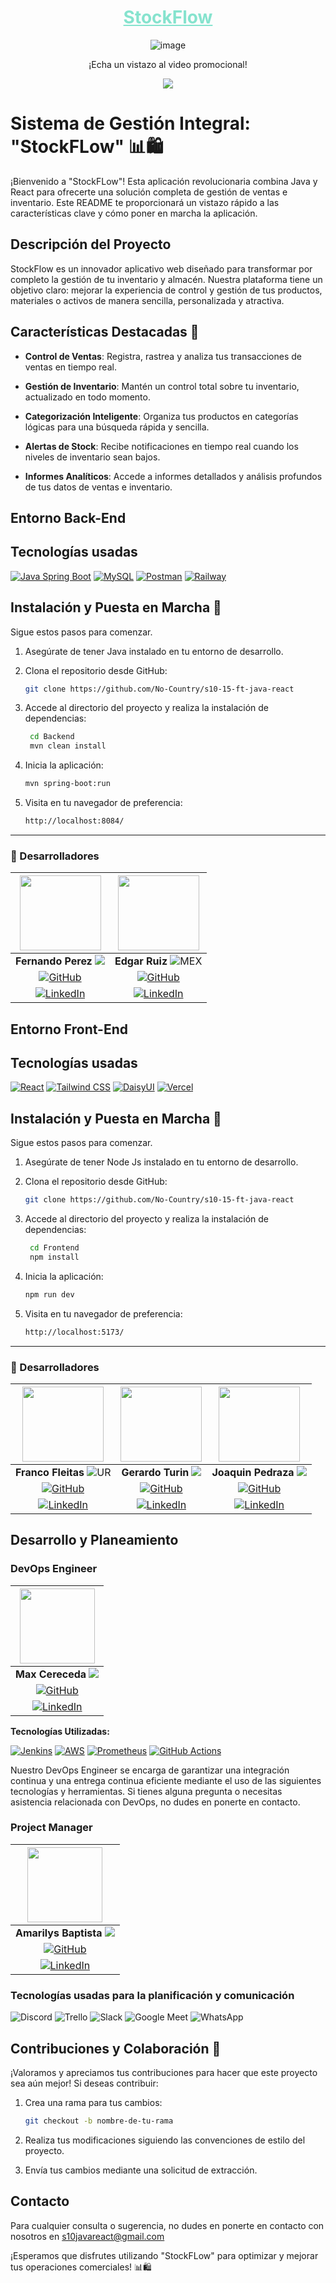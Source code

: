 <div align="center">
<h1>
<a href="" target="_blank" rel="noopener noreferrer" style="color: #86E3CE">StockFlow</a>
</h1>
   <img src="https://i.ibb.co/1Z57NtL/landing-Stock-Flow-1.webp" alt="image"/>
<p>
<p>¡Echa un vistazo al video promocional!</p>
<a href="https://www.youtube.com/watch?v=vJRWh_odeoY" target="_blank" rel="noopener noreferrer">
  <img src="https://img.shields.io/badge/Ver%20video-FF0000?style=for-the-badge&logo=YouTube&logoColor=fff"/>
</a>
</div>

# Sistema de Gestión Integral: "StockFLow" 📊🛍️

¡Bienvenido a "StockFLow"! Esta aplicación revolucionaria combina Java y React para ofrecerte una solución completa de gestión de ventas e inventario. Este README te proporcionará un vistazo rápido a las características clave y cómo poner en marcha la aplicación.

## Descripción del Proyecto

StockFlow es un innovador aplicativo web diseñado para transformar por completo la gestión de tu inventario y almacén. Nuestra plataforma tiene un objetivo claro: mejorar la experiencia de control y gestión de tus productos, materiales o activos de manera sencilla, personalizada y atractiva.

## Características Destacadas 🌟

- **Control de Ventas**: Registra, rastrea y analiza tus transacciones de ventas en tiempo real.

- **Gestión de Inventario**: Mantén un control total sobre tu inventario, actualizado en todo momento.

- **Categorización Inteligente**: Organiza tus productos en categorías lógicas para una búsqueda rápida y sencilla.

- **Alertas de Stock**: Recibe notificaciones en tiempo real cuando los niveles de inventario sean bajos.

- **Informes Analíticos**: Accede a informes detallados y análisis profundos de tus datos de ventas e inventario.

## Entorno Back-End
## Tecnologías usadas
[![Java Spring Boot](https://img.shields.io/badge/Java%20Spring%20Boot-2.5.4-6DB33F?style=for-the-badge&logo=spring&logoColor=white)](https://spring.io/projects/spring-boot) [![MySQL](https://img.shields.io/badge/MySQL-8.0-4479A1?style=for-the-badge&logo=mysql&logoColor=white)](https://www.mysql.com/) [![Postman](https://img.shields.io/badge/Postman-10.15-FF6C37?style=for-the-badge&logo=postman&logoColor=white)](https://www.postman.com/) [![Railway](https://img.shields.io/badge/Railway-Hosted-FF6C37?style=for-the-badge&logo=railway&logoColor=white)](https://railway.app/)



## Instalación y Puesta en Marcha 🚀

Sigue estos pasos para comenzar.

1. Asegúrate de tener Java instalado en tu entorno de desarrollo.

2. Clona el repositorio desde GitHub:

   ```bash
   git clone https://github.com/No-Country/s10-15-ft-java-react
   ```
3. Accede al directorio del proyecto y realiza la instalación de dependencias:

   ```bash
    cd Backend
    mvn clean install
    ```
4. Inicia la aplicación:

    ```bash
    mvn spring-boot:run
    ```
5. Visita en tu navegador de preferencia:
    ```bash
    http://localhost:8084/
    ```
<hr>

### 🤝 Desarrolladores

| <img src="https://ca.slack-edge.com/T032Y55Q6VC-U05L8NCT524-f0485deee09e-512" width="130" height="120"> | <img src="https://ca.slack-edge.com/T032Y55Q6VC-U05KG49084V-d67ea304173b-512" width="130" height="120"> |
|:-:|:-:|
| **Fernando Perez** <img src="https://i.ibb.co/Ln0vhg4/AR.png"> | **Edgar Ruiz** <img src="https://i.ibb.co/syCk2Fx/MEX.png" alt="MEX"/> |
| [![GitHub](https://img.shields.io/badge/GitHub-%23121011.svg?&style=for-the-badge&logo=github&logoColor=white)](https://github.com/bobony97) | [![GitHub](https://img.shields.io/badge/GitHub-%23121011.svg?&style=for-the-badge&logo=github&logoColor=white)](https://github.com/EdgarVRP) |
| [![LinkedIn](https://img.shields.io/badge/LinkedIn-%230077B5.svg?&style=for-the-badge&logo=linkedin&logoColor=white)](----) | [![LinkedIn](https://img.shields.io/badge/LinkedIn-%230077B5.svg?&style=for-the-badge&logo=linkedin&logoColor=white)](https://www.linkedin.com/in/edgarvrp/) |


## Entorno Front-End

## Tecnologías usadas
[![React](https://img.shields.io/badge/React-18-61DAFB?style=for-the-badge&logo=react&logoColor=white)](https://reactjs.org/) [![Tailwind CSS](https://img.shields.io/badge/Tailwind%20CSS-2.2.19-38B2AC?style=for-the-badge&logo=tailwind-css&logoColor=white)](https://tailwindcss.com/) [![DaisyUI](https://img.shields.io/badge/DaisyUI-1.13.0-FF5722?style=for-the-badge&logoColor=white)](https://daisyui.com/) [![Vercel](https://img.shields.io/badge/Vercel-Deployed-000000?style=for-the-badge&logo=vercel&logoColor=white)](https://vercel.com/)

## Instalación y Puesta en Marcha 🚀

Sigue estos pasos para comenzar.

1. Asegúrate de tener Node Js instalado en tu entorno de desarrollo.

2. Clona el repositorio desde GitHub:

   ```bash
   git clone https://github.com/No-Country/s10-15-ft-java-react
   ```
3. Accede al directorio del proyecto y realiza la instalación de dependencias:

   ```bash
    cd Frontend
    npm install
    ```
4. Inicia la aplicación:

    ```bash
    npm run dev
    ```
5. Visita en tu navegador de preferencia:
    ```bash
    http://localhost:5173/
    ```
<hr>

### 🤝 Desarrolladores

| <img src="https://ca.slack-edge.com/T032Y55Q6VC-U05KK2AH64S-83c6454952e7-512" width="130" height="120"> | <img src="https://ca.slack-edge.com/T032Y55Q6VC-U05KCC7J0TG-10661386963a-512" width="130" height="120"> | <img src="https://ca.slack-edge.com/T032Y55Q6VC-U05KCCCL0UE-08fefb3c659c-512" width="130" height="120"> |
|:-:|:-:|:-:|
| **Franco Fleitas** <img src="https://i.ibb.co/6RFj6rF/UR.png" alt="UR"> | **Gerardo Turin** <img src="https://i.ibb.co/Ln0vhg4/AR.png"> | **Joaquin Pedraza** <img src="https://i.ibb.co/Ln0vhg4/AR.png"> |
| [![GitHub](https://img.shields.io/badge/GitHub-%23121011.svg?&style=for-the-badge&logo=github&logoColor=white)](https://github.com/Riblast) | [![GitHub](https://img.shields.io/badge/GitHub-%23121011.svg?&style=for-the-badge&logo=github&logoColor=white)](https://github.com/GerardoTurin) | [![GitHub](https://img.shields.io/badge/GitHub-%23121011.svg?&style=for-the-badge&logo=github&logoColor=white)](https://github.com/J0AQUINPEDRAZA) |
| [![LinkedIn](https://img.shields.io/badge/LinkedIn-%230077B5.svg?&style=for-the-badge&logo=linkedin&logoColor=white)](----) | [![LinkedIn](https://img.shields.io/badge/LinkedIn-%230077B5.svg?&style=for-the-badge&logo=linkedin&logoColor=white)](--) | [![LinkedIn](https://img.shields.io/badge/LinkedIn-%230077B5.svg?&style=for-the-badge&logo=linkedin&logoColor=white)](https://www.linkedin.com/in/joaquinpedraza962/) |

## Desarrollo y Planeamiento
### DevOps Engineer
| <img src="https://ca.slack-edge.com/T032Y55Q6VC-U054WGUAUBW-009561bb43b5-512" width="120" height="120">|
| :-: |
| **Max Cereceda** <img src="https://i.ibb.co/sj22SZS/PE.png">|
| [![GitHub](https://img.shields.io/badge/GitHub-%23121011.svg?&style=for-the-badge&logo=github&logoColor=white)](https://github.com/cereceda1991) |
|[![LinkedIn](https://img.shields.io/badge/LinkedIn-%230077B5.svg?&style=for-the-badge&logo=linkedin&logoColor=white)](https://www.linkedin.com/in/maxcereceda/) |

**Tecnologías Utilizadas:**

[![Jenkins](https://img.shields.io/badge/Jenkins-%23121011.svg?&style=for-the-badge&logo=jenkins&logoColor=white)](URL_DE_JENKINS) [![AWS](https://img.shields.io/badge/AWS-%23FF9900.svg?&style=for-the-badge&logo=amazon-aws&logoColor=white)](URL_DE_AWS) [![Prometheus](https://img.shields.io/badge/Prometheus-%23E6522C.svg?&style=for-the-badge&logo=prometheus&logoColor=white)](URL_DE_PROMETHEUS) [![GitHub Actions](https://img.shields.io/badge/GitHub%20Actions-%23121011.svg?&style=for-the-badge&logo=github-actions&logoColor=white)](URL_DE_GITHUB_ACTIONS)

Nuestro DevOps Engineer se encarga de garantizar una integración continua y una entrega continua eficiente mediante el uso de las siguientes tecnologías y herramientas. Si tienes alguna pregunta o necesitas asistencia relacionada con DevOps, no dudes en ponerte en contacto.

### Project Manager
| <img src="https://ca.slack-edge.com/T032Y55Q6VC-U05KK2BS78A-707abb3b82fa-512" width="120" height="120"> |
| :-: |
| **Amarilys Baptista** <img src="https://i.ibb.co/276DbnR/VE.png"> |
| [![GitHub](https://img.shields.io/badge/GitHub-%23121011.svg?&style=for-the-badge&logo=github&logoColor=white)](https://github.com/aebaptista) |
| [![LinkedIn](https://img.shields.io/badge/LinkedIn-%230077B5.svg?&style=for-the-badge&logo=linkedin&logoColor=white)](https://www.linkedin.com/in/ve-amarilys-baptista/) |



### Tecnologías usadas para la planificación y comunicación  
![Discord](https://img.shields.io/badge/Discord-5865F2?style=for-the-badge&logo=Discord&logoColor=fff) ![Trello](https://img.shields.io/badge/Trello-095ED8?style=for-the-badge&logo=Trello&logoColor=fff) ![Slack](https://img.shields.io/badge/Slack-%234A154B?style=for-the-badge&logo=Slack&logoColor=white) ![Google Meet](https://img.shields.io/badge/Google_Meet-FF0000?style=for-the-badge&logo=Google-Meet&logoColor=fff) ![WhatsApp](https://img.shields.io/badge/WhatsApp-25D366?style=for-the-badge&logo=WhatsApp&logoColor=fff)

## Contribuciones y Colaboración 🤝
¡Valoramos y apreciamos tus contribuciones para hacer que este proyecto sea aún mejor! Si deseas contribuir:

1. Crea una rama para tus cambios:

    ```bash
    git checkout -b nombre-de-tu-rama
    ```
2. Realiza tus modificaciones siguiendo las convenciones de estilo del proyecto.

3. Envía tus cambios mediante una solicitud de extracción.

## Contacto
Para cualquier consulta o sugerencia, no dudes en ponerte en contacto con nosotros en s10javareact@gmail.com

¡Esperamos que disfrutes utilizando "StockFLow" para optimizar y mejorar tus operaciones comerciales! 📊🛍️
